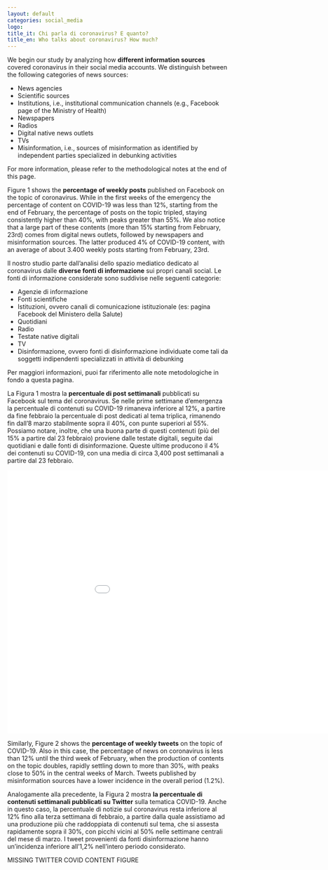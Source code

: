 ```yaml
---
layout: default
categories: social_media
logo:
title_it: Chi parla di coronavirus? E quanto?
title_en: Who talks about coronavirus? How much?
---
```


<div class="en">
	<p>
	We begin our study by analyzing how <b>different information sources</b> covered coronavirus in their social media accounts. We distinguish between the following categories of news sources: 
	</p>
	<p>
	<ul>
		<li> News agencies </li>
		<li> Scientific sources</li>
		<li> Institutions, i.e., institutional communication channels (e.g., Facebook page of the Ministry of Health) </li>
		<li> Newspapers </li>
		<li> Radios </li>
		<li> Digital native news outlets </li>
		<li> TVs </li>
		<li> Misinformation, i.e., sources of misinformation as identified by independent parties specialized in debunking activities </li>
	</ul>
	</p>
	<p>
	For more information, please refer to the methodological notes at the end of this page.
	</p>
	<p>
	Figure 1 shows the <b>percentage of weekly posts</b> published on Facebook on the topic of coronavirus. While in the first weeks of the emergency the percentage of content on COVID-19 was less than 12%, starting from the end of February, the percentage of posts on the topic tripled, staying consistently higher than 40%, with peaks greater than 55%. We also notice that a large part of these contents (more than 15% starting from February, 23rd) comes from digital news outlets, followed by newspapers and misinformation sources. The latter produced 4% of COVID-19 content, with an average of about 3.400 weekly posts starting from February, 23rd.
	</p>
</div>

<div class="it">
	<p>
	Il nostro studio parte dall’analisi dello spazio mediatico dedicato al coronavirus dalle <b>diverse fonti di informazione</b> sui propri canali social. Le fonti di informazione considerate sono suddivise nelle seguenti categorie:
	</p>
	<p>
	<ul>
		<li>Agenzie di informazione</li>
		<li>Fonti scientifiche</li>
		<li>Istituzioni, ovvero canali di comunicazione istituzionale (es: pagina Facebook del Ministero della Salute)</li>
		<li>Quotidiani</li>
		<li>Radio</li>
		<li>Testate native digitali</li>	
		<li>TV</li>
		<li>Disinformazione, ovvero fonti di disinformazione individuate come tali da soggetti indipendenti specializzati in attività di debunking</li>
	</ul>
	</p>
	<p>
	Per maggiori informazioni, puoi far riferimento alle note metodologiche in fondo a questa pagina.
	</p>
	<p>
	La Figura 1 mostra la <b>percentuale di post settimanali</b> pubblicati su Facebook sul tema del coronavirus. Se nelle prime settimane d’emergenza la percentuale di contenuti su COVID-19 rimaneva inferiore al 12%, a partire da fine febbraio la percentuale di post dedicati al tema triplica, rimanendo fin dall’8 marzo stabilmente sopra il 40%, con punte superiori al 55%. Possiamo notare, inoltre, che una buona parte di questi contenuti (più del 15% a partire dal 23 febbraio) proviene dalle testate digitali, seguite dai quotidiani e dalle fonti di disinformazione. Queste ultime producono il 4% dei contenuti su COVID-19, con una media di circa 3,400 post settimanali a partire dal 23 febbraio.
	</p>
</div>

<iframe style="width: 1000px; height: 600px; border: none;" src="assets/images/2_fb_covid_content.html"></iframe>

<div class="en">
	<p>
	Similarly, Figure 2 shows the <b>percentage of weekly tweets</b> on the topic of COVID-19. Also in this case, the percentage of news on coronavirus is less than 12% until the third week of February, when the production of contents on the topic doubles, rapidly settling down to more than 30%, with peaks close to 50% in the central weeks of March. Tweets published by misinformation sources have a lower incidence in the overall period (1.2%). 
	</p>
</div>

<div class="it">
	<p>
	Analogamente alla precedente, la Figura 2 mostra <b>la percentuale di contenuti settimanali pubblicati su Twitter</b> sulla tematica COVID-19. Anche in questo caso, la percentuale di notizie sul coronavirus resta inferiore al 12% fino alla terza settimana di febbraio, a partire dalla quale assistiamo ad una produzione più che raddoppiata di contenuti sul tema, che si assesta rapidamente sopra il 30%, con picchi vicini al 50% nelle settimane centrali del mese di marzo. I tweet provenienti da fonti disinformazione hanno un’incidenza inferiore all’1,2% nell’intero periodo considerato.  
	</p>
</div>

<div>
	<p>MISSING TWITTER COVID CONTENT FIGURE</p>
</div>
